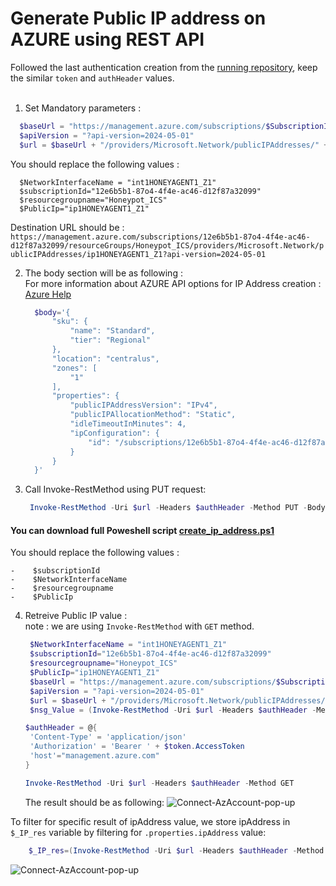 # Generate Public IP address on AZURE using REST API   

Followed the last authentication creation from the [running repository](azure_account_auth_rest_api.md), keep the similar `token` and `authHeader` values.<br><br>
1.  Set Mandatory parameters : 

  ```powershell
    $baseUrl = "https://management.azure.com/subscriptions/$SubscriptionId" + "/resourceGroups/$resourceGroupName"
    $apiVersion = "?api-version=2024-05-01"
    $url = $baseUrl + "/providers/Microsoft.Network/publicIPAddresses/" + $PublicIp + $apiVersion
   ```
You should replace the following values : <br>
```
  $NetworkInterfaceName = "int1HONEYAGENT1_Z1"
  $subscriptionId="12e6b5b1-87o4-4f4e-ac46-d12f87a32099"
  $resourcegroupname="Honeypot_ICS"
  $PublicIp="ip1HONEYAGENT1_Z1"
```

Destination URL should be  : <br>
`https://management.azure.com/subscriptions/12e6b5b1-87o4-4f4e-ac46-d12f87a32099/resourceGroups/Honeypot_ICS/providers/Microsoft.Network/publicIPAddresses/ip1HONEYAGENT1_Z1?api-version=2024-05-01`<br>


2.  The body section will be as following :<br>
      For more information about AZURE API options for IP Address creation : [Azure Help](https://learn.microsoft.com/en-us/rest/api/virtualnetwork/public-ip-addresses/create-or-update?view=rest-virtualnetwork-2024-05-01&tabs=HTTP)
      ```powershell
        $body='{
            "sku": {
                "name": "Standard",
                "tier": "Regional"
            },
            "location": "centralus",
            "zones": [
                "1"
            ],
            "properties": {
                "publicIPAddressVersion": "IPv4",
                "publicIPAllocationMethod": "Static",
                "idleTimeoutInMinutes": 4,
                "ipConfiguration": {
                    "id": "/subscriptions/12e6b5b1-87o4-4f4e-ac46-d12f87a32099/resourceGroups/Honeypot_ICS/providers/Microsoft.Network/networkInterfaces/int1HONEYAGENT1_Z1/ipConfigurations/ipconfig1"
                }
            }
        }'
     ```

3.   Call Invoke-RestMethod using PUT request:
     ```powershell
      Invoke-RestMethod -Uri $url -Headers $authHeader -Method PUT -Body $body
     ```

#### You can download full Poweshell script [create_ip_address.ps1](create_ip_address.ps1) 
You should replace the following values : <br>
```
-    $subscriptionId
-    $NetworkInterfaceName
-    $resourcegroupname
-    $PublicIp
```

4.  Retreive Public IP value :<br>
    note : we are using `Invoke-RestMethod` with `GET` method. 
     ```powershell
      $NetworkInterfaceName = "int1HONEYAGENT1_Z1"
      $subscriptionId="12e6b5b1-87o4-4f4e-ac46-d12f87a32099"
      $resourcegroupname="Honeypot_ICS"
      $PublicIp="ip1HONEYAGENT1_Z1"
      $baseUrl = "https://management.azure.com/subscriptions/$SubscriptionId" + "/resourceGroups/$resourceGroupName"
      $apiVersion = "?api-version=2024-05-01"
      $url = $baseUrl + "/providers/Microsoft.Network/publicIPAddresses/" + $PublicIp + $apiVersion
      $nsg_Value = (Invoke-RestMethod -Uri $url -Headers $authHeader -Method GET).value.name

     $authHeader = @{
      'Content-Type' = 'application/json' 
      'Authorization' = 'Bearer ' + $token.AccessToken 
      'host'="management.azure.com"
    }
    
    Invoke-RestMethod -Uri $url -Headers $authHeader -Method GET
     ```
     
     The result should be as following:
    ![Connect-AzAccount-pop-up](images/ip_address_details.JPG)

   
   To filter for specific result of ipAddress value, we store ipAddress in `$_IP_res` variable by filtering for `.properties.ipAddress` value: 
  ```powershell
      $_IP_res=(Invoke-RestMethod -Uri $url -Headers $authHeader -Method GET).properties.ipAddress
  ```
![Connect-AzAccount-pop-up](images/ip_address_uniq.JPG)


